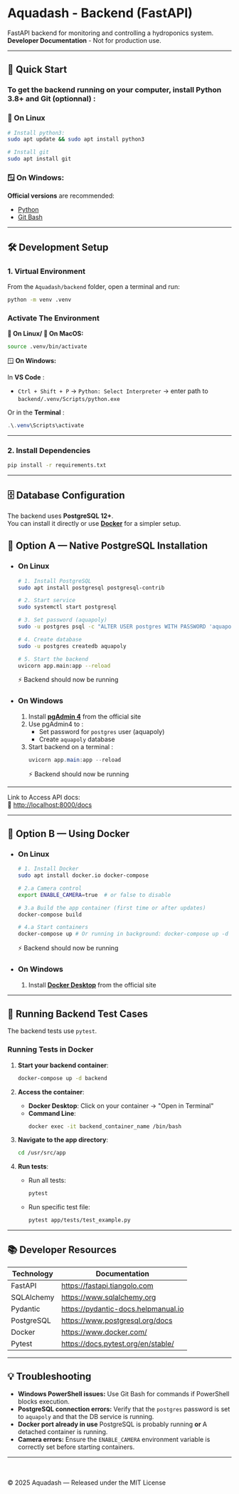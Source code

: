 # Aquadash - Backend (FastAPI)

FastAPI backend for monitoring and controlling a hydroponics system.  
**Developer Documentation** - Not for production use.

---

## 🚀 Quick Start

### To get the backend running on your computer, install Python 3.8+ and Git (optionnal) :

### 🐧 On Linux

  ```bash
  # Install python3:
  sudo apt update && sudo apt install python3
 
  # Install git
  sudo apt install git
  ```
### 🪟 On Windows:  
  **Official versions** are recommended:  
 - [Python](https://www.python.org/downloads/windows/)  
 - [Git Bash](https://git-scm.com/install/windows)

---

## 🛠 Development Setup

### 1. Virtual Environment

From the `Aquadash/backend` folder, open a terminal and run:

```bash
python -m venv .venv
```

### Activate The Environment

**🐧 On Linux/ 🍎 On MacOS:**

```bash
source .venv/bin/activate
```
🪟 **On Windows:**

 In **VS Code** :  
  - `Ctrl + Shift + P` → `Python: Select Interpreter` → enter path to `backend/.venv/Scripts/python.exe`

  Or in the **Terminal** :
```powershell
.\.venv\Scripts\activate
```
---

### 2. Install Dependencies
```bash
pip install -r requirements.txt
```

---

## 🗄 Database Configuration

The backend uses **PostgreSQL 12+**.  
You can install it directly or use **[Docker](#docker-option-en)** for a simpler setup.

## 🐘 Option A — Native PostgreSQL Installation


- ### On Linux

   ```bash
   # 1. Install PostgreSQL
   sudo apt install postgresql postgresql-contrib

   # 2. Start service
   sudo systemctl start postgresql

   # 3. Set password (aquapoly)
   sudo -u postgres psql -c "ALTER USER postgres WITH PASSWORD 'aquapoly';"

   # 4. Create database
   sudo -u postgres createdb aquapoly

   # 5. Start the backend
  uvicorn app.main:app --reload

   ```
   ⚡ Backend should now be running

- ### On Windows
   1. Install **[pgAdmin 4](https://www.pgadmin.org/download/pgadmin-4-windows/)** from the official site
   2. Use pgAdmin4 to :
      - Set password for `postgres` user (aquapoly)
      - Create `aquapoly` database
   3. Start backend on a terminal :
         ```powershell
         uvicorn app.main:app --reload
         ```
      ⚡ Backend should now be running
---

Link to Access API docs:  
🔗 [http://localhost:8000/docs](http://localhost:8000/docs)

---

## 🐋 Option B — Using Docker <a id="docker-option-en"></a>

- ### On Linux

   ```bash
   # 1. Install Docker 
   sudo apt install docker.io docker-compose

   # 2.a Camera control
   export ENABLE_CAMERA=true  # or false to disable

   # 3.a Build the app container (first time or after updates)
  docker-compose build

   # 4.a Start containers
  docker-compose up # Or running in background: docker-compose up -d
   ```
   ⚡ Backend should now be running

- ### On Windows

  1. Install **[Docker Desktop](https://docs.docker.com/desktop/setup/install/windows-install/)** from the official site  

---

## 🧪 Running Backend Test Cases

The backend tests use `pytest`.

### Running Tests in Docker

1. **Start your backend container**:
   ```bash
   docker-compose up -d backend
   ```

2. **Access the container**:
   - **Docker Desktop**: Click on your container → "Open in Terminal"
   - **Command Line**:
     ```bash
     docker exec -it backend_container_name /bin/bash
     ```

3. **Navigate to the app directory**:
   ```bash
   cd /usr/src/app
   ```

4. **Run tests**:
   - Run all tests:
     ```bash
     pytest
     ```
   - Run specific test file:
     ```bash
     pytest app/tests/test_example.py
     ```
---

## 📚 Developer Resources

| Technology | Documentation |
|------------|---------------|
| FastAPI | https://fastapi.tiangolo.com |
| SQLAlchemy | https://www.sqlalchemy.org |
| Pydantic | https://pydantic-docs.helpmanual.io |
| PostgreSQL | https://www.postgresql.org/docs |
| Docker | https://www.docker.com/ |
| Pytest | https://docs.pytest.org/en/stable/ |

---

## 💡 Troubleshooting

- **Windows PowerShell issues:** Use Git Bash for commands if PowerShell blocks execution.  
- **PostgreSQL connection errors:** Verify that the `postgres` password is set to `aquapoly` and that the DB service is running.  
- **Docker port already in use** PostgreSQL is probably running **or** A detached container is running.
- **Camera errors:** Ensure the `ENABLE_CAMERA` environment variable is correctly set before starting containers.
---
<br><br>
© 2025 Aquadash — Released under the MIT License
